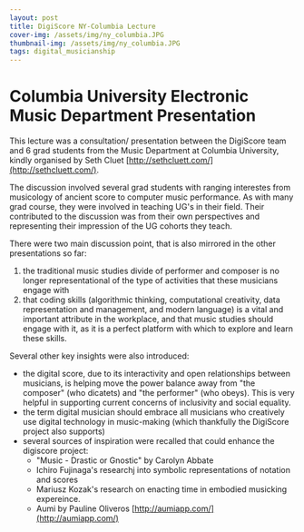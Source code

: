 ```yaml
---
layout: post
title: DigiScore NY-Columbia Lecture
cover-img: /assets/img/ny_columbia.JPG
thumbnail-img: /assets/img/ny_columbia.JPG
tags: digital_musicianship
---
```


# **Columbia University Electronic Music Department Presentation**

This lecture was a consultation/ presentation between the DigiScore team 
and 6 grad students from the Music Department at Columbia University, kindly 
organised by Seth Cluet [http://sethcluett.com/](http://sethcluett.com/).


The discussion involved several grad students with ranging interestes from musicology of ancient score
to computer music performance. As with many grad course, they were involved in teaching UG's in their field.
Their contributed to the discussion was from their own perspectives and representing their impression of the
UG cohorts they teach.


There were two main discussion point, that is also mirrored in the other presentations so far:

1) the traditional music studies divide of performer and composer is no longer representational of the type of activities that these musicians engage with
2) that coding skills (algorithmic thinking, computational creativity, data representation and management, and modern language) is a vital and important attribute in the workplace, and that music studies should engage with it, as it is a perfect platform with which to explore and learn these skills.


Several other key insights were also introduced:
- the digital score, due to its interactivity and open relationships between musicians, is helping move the power balance away from "the composer" (who dicatets) and "the performer" (who obeys). This is very helpful in supporting current concerns of inclusivity and social equality.
- the term digital musician should embrace all musicians who creatively use digital technology in music-making (which thankfully the DigiScore project also supports)
- several sources of inspiration were recalled that could enhance the digiscore project:
  - "Music - Drastic or Gnostic" by Carolyn Abbate
  - Ichiro Fujinaga's researchj into symbolic representations of notation and scores
  - Mariusz Kozak's research on enacting time in embodied musicking expereince.
  - Aumi by Pauline Oliveros [http://aumiapp.com/](http://aumiapp.com/)


